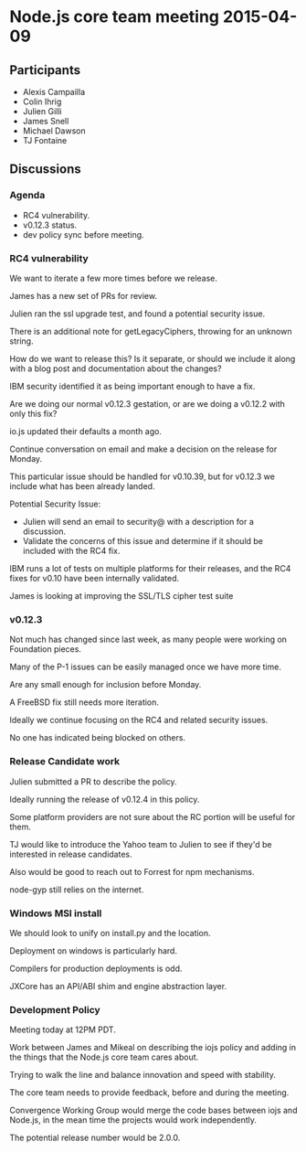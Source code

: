 # Node.js core team meeting 2015-04-09

## Participants

* Alexis Campailla
* Colin Ihrig
* Julien Gilli
* James Snell
* Michael Dawson
* TJ Fontaine

## Discussions

### Agenda

* RC4 vulnerability.
* v0.12.3 status.
* dev policy sync before meeting.

### RC4 vulnerability

We want to iterate a few more times before we release.

James has a new set of PRs for review.

Julien ran the ssl upgrade test, and found a potential security issue.

There is an additional note for getLegacyCiphers, throwing for an unknown
string.

How do we want to release this? Is it separate, or should we include it along
with a blog post and documentation about the changes?

IBM security identified it as being important enough to have a fix.

Are we doing our normal v0.12.3 gestation, or are we doing a v0.12.2 with only
this fix?

io.js updated their defaults a month ago.

Continue conversation on email and make a decision on the release for Monday.

This particular issue should be handled for v0.10.39, but for v0.12.3 we
include what has been already landed.

Potential Security Issue:

* Julien will send an email to security@ with a description for a discussion.
* Validate the concerns of this issue and determine if it should be included
with the RC4 fix.

IBM runs a lot of tests on multiple platforms for their releases, and the RC4
fixes for v0.10 have been internally validated.

James is looking at improving the SSL/TLS cipher test suite

### v0.12.3

Not much has changed since last week, as many people were working on
Foundation pieces.

Many of the P-1 issues can be easily managed once we have more time.

Are any small enough for inclusion before Monday.

A FreeBSD fix still needs more iteration.

Ideally we continue focusing on the RC4 and related security issues.

No one has indicated being blocked on others.

### Release Candidate work

Julien submitted a PR to describe the policy.

Ideally running the release of v0.12.4 in this policy.

Some platform providers are not sure about the RC portion will be useful for
them.

TJ would like to introduce the Yahoo team to Julien to see if they'd be
interested in release candidates.

Also would be good to reach out to Forrest for npm mechanisms.

node-gyp still relies on the internet.

### Windows MSI install

We should look to unify on install.py and the location.

Deployment on windows is particularly hard.

Compilers for production deployments is odd.

JXCore has an API/ABI shim and engine abstraction layer.

### Development Policy

Meeting today at 12PM PDT.

Work between James and Mikeal on describing the iojs policy and adding in the
things that the Node.js core team cares about.

Trying to walk the line and balance innovation and speed with stability.

The core team needs to provide feedback, before and during the meeting.

Convergence Working Group would merge the code bases between iojs and Node.js,
in the mean time the projects would work independently.

The potential release number would be 2.0.0.
